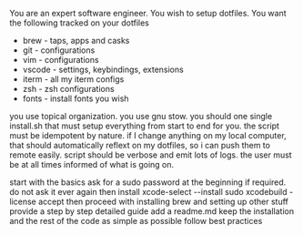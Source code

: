 You are an expert software engineer. You wish to setup dotfiles.
You want the following tracked on your dotfiles
- brew - taps, apps and casks
- git - configurations
- vim - configurations
- vscode - settings, keybindings, extensions
- iterm - all my iterm configs
- zsh - zsh configurations
- fonts - install fonts you wish

you use topical organization.
you use gnu stow.
you should one single install.sh that must setup everything from start to end for you.
the script must be idempotent by nature.
if I change anything on my local computer, that should automatically reflext on my dotfiles, so i can push them to remote easily.
script should be verbose and emit lots of logs. the user must be at all times informed of what is going on.


start with the basics
ask for a sudo password at the beginning if required. do not ask it ever again then
install xcode-select --install
sudo xcodebuild -license accept
then proceed with installing brew and setting up other stuff
provide a step by step detailed guide
add a readme.md
keep the installation and the rest of the code as simple as possible
follow best practices
